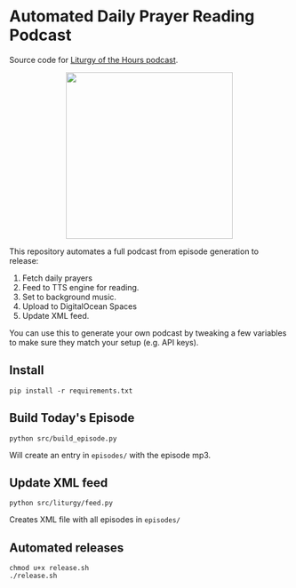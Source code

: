 # Automated Daily Prayer Reading Podcast

Source code for [Liturgy of the Hours podcast](https://open.spotify.com/show/1LHNP0yiopuiHFRjAguaXg?si=9075cdf6007642cd).

<div align="center">
<a href="https://open.spotify.com/show/1LHNP0yiopuiHFRjAguaXg?si=9075cdf6007642cd"><img src="images/cover.png" width="300"></a>
</div>


This repository automates a full podcast from episode generation to release: 

1. Fetch daily prayers
2. Feed to TTS engine for reading.
3. Set to background music.
4. Upload to DigitalOcean Spaces
5. Update XML feed.


You can use this to generate your own podcast by tweaking a few variables to make sure they match your setup (e.g. API keys).

## Install

```
pip install -r requirements.txt
```

## Build Today's Episode

```
python src/build_episode.py
```

Will create an entry in `episodes/` with the episode mp3.


## Update XML feed


```
python src/liturgy/feed.py
```

Creates XML file with all episodes in `episodes/`

## Automated releases

```
chmod u+x release.sh
./release.sh
```
